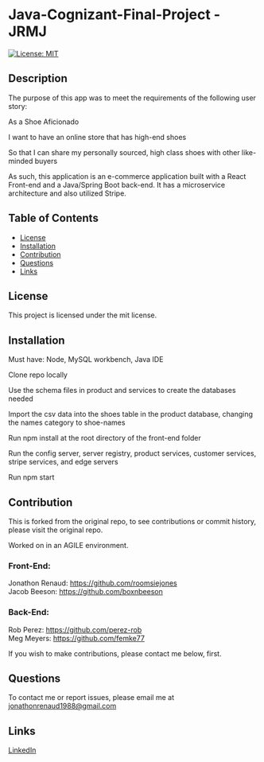 # Java-Cognizant-Final-Project - JRMJ



[![License: MIT](https://img.shields.io/badge/License-MIT-yellow.svg)](https://opensource.org/licenses/MIT)
## Description

The purpose of this app was to meet the requirements of the following user story:


As a Shoe Aficionado

I want to have an online store that has high-end shoes

So that I can share my personally sourced, high class shoes with other like-minded buyers
 
As such, this application is an e-commerce application built with a React Front-end and a Java/Spring Boot back-end.  It has a microservice architecture and also utilized Stripe. 


## Table of Contents 
* [License](#license)
* [Installation](#installation)
* [Contribution](#contribution)
* [Questions](#questions)
* [Links](#links)
    
## License
This project is licensed under the mit license.

## Installation
Must have: Node, MySQL workbench, Java IDE

Clone repo locally

Use the schema files in product and services to create the databases needed

Import the csv data into the shoes table in the product database, changing the names category to shoe-names

Run npm install at the root directory of the front-end folder

Run the config server, server registry, product services, customer services, stripe services, and edge servers

Run npm start

    
## Contribution 
    
This is forked from the original repo, to see contributions or commit history, please visit the original repo. 

Worked on in an AGILE environment.

 ### Front-End:
  Jonathon Renaud: https://github.com/roomsiejones
  <br>
  Jacob Beeson: https://github.com/boxnbeeson
  ### Back-End:
  Rob Perez: https://github.com/perez-rob
  <br>
  Meg Meyers: https://github.com/femke77

If you wish to make contributions, please contact me below, first.


## Questions
To contact me or report issues, please email me at jonathonrenaud1988@gmail.com
   

## Links

[LinkedIn](https://www.linkedin.com/in/jonathon-renaud-410910aa/)
